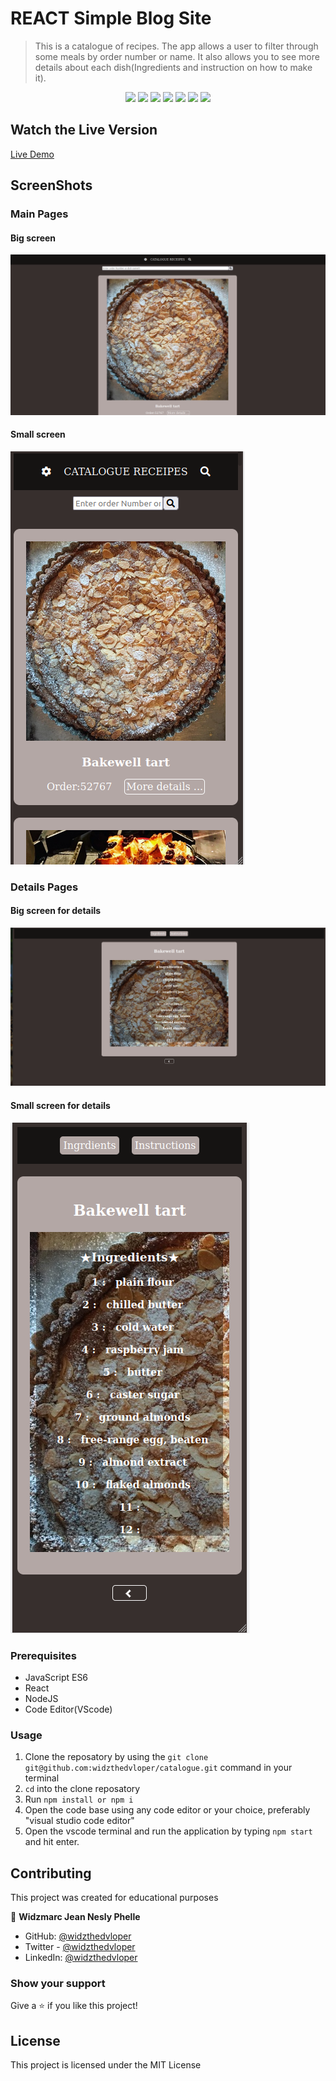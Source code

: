 # REACT Simple Blog Site

> This is a catalogue of recipes.  The app allows a user to filter through some meals by order number or name. It also allows you to see more details about each dish(Ingredients and instruction on how to make it).

<p align="center">
   <img src="https://img.shields.io/badge/Ubuntu-E95420?style=for-the-badge&logo=ubuntu&logoColor=white">
   <img src="https://img.shields.io/badge/GitHub-100000?style=for-the-badge&logo=github&logoColor=white">
   <img src="https://img.shields.io/badge/JavaScript-F7DF1E?style=for-the-badge&logo=javascript&logoColor=black" />
   <img src="https://img.shields.io/badge/HTML5-E34F26?style=for-the-badge&logo=html5&logoColor=white">
   <img src="https://img.shields.io/badge/React-20232A?style=for-the-badge&logo=react&logoColor=61DAFB">
   <img src="https://img.shields.io/badge/Redux-593D88?style=for-the-badge&logo=redux&logoColor=white">
   <img src="https://img.shields.io/badge/Heroku-430098?style=for-the-badge&logo=heroku&logoColor=white">
</p>

## Watch the Live Version

[Live Demo](https://peaceful-wave-48262.herokuapp.com/)

## ScreenShots

### Main Pages

#### Big screen

![ScreenShot](./bigScreenMainPage.png)

#### Small screen

![ScreenShot](./smallScreenMainPage.png)

### Details Pages

#### Big screen for details

![ScreenShot](./bigScreenDetailsPage.png)

#### Small screen for details

![ScreenShot](./smallScreenDetailsPage.png)

### Prerequisites

- JavaScript ES6
- React
- NodeJS
- Code Editor(VScode)

### Usage

1. Clone the reposatory by using the `git clone git@github.com:widzthedvloper/catalogue.git` command in your terminal
2. `cd` into the clone reposatory
3. Run `npm install or npm i`
4. Open the code base using any code editor or your choice, preferably "visual studio code editor"
5. Open the vscode terminal and run the application by typing `npm start` and hit enter.

## Contributing

This project was created for educational purposes

👤 **Widzmarc Jean Nesly Phelle**

- GitHub: [@widzthedvloper](https://github.com/widzthedvloper)
- Twitter - [@widzthedvloper](https://twitter.com/widzthedvloper)
- LinkedIn: [@widzthedvloper](https://www.linkedin.com/in/widzmarc-jean-nesly-phelle-252a26129/)

### Show your support

Give a ⭐️ if you like this project!

## License

This project is licensed under the MIT License
